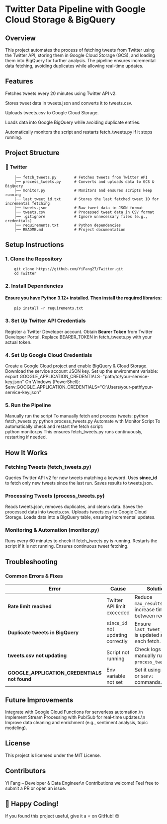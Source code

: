# Twitter Data Pipeline with Google Cloud Storage & BigQuery
## Overview
This project automates the process of fetching tweets from Twitter using the Twitter API, storing them in Google Cloud Storage (GCS), and loading them into BigQuery for further analysis. The pipeline ensures incremental data fetching, avoiding duplicates while allowing real-time updates.

## Features
Fetches tweets every 20 minutes using Twitter API v2.   

Stores tweet data in tweets.json and converts it to tweets.csv.  

Uploads tweets.csv to Google Cloud Storage.  
     
Loads data into Google BigQuery while avoiding duplicate entries.     

Automatically monitors the script and restarts fetch_tweets.py if it stops running.        

## Project Structure 
### 📂 Twitter
        │── fetch_tweets.py        # Fetches tweets from Twitter API
        │── process_tweets.py      # Converts and uploads data to GCS & BigQuery
        │── monitor.py             # Monitors and ensures scripts keep running
        │── last_tweet_id.txt      # Stores the last fetched tweet ID for incremental fetching
        │── tweets.json            # Raw tweet data in JSON format
        │── tweets.csv             # Processed tweet data in CSV format
        │── .gitignore             # Ignore unnecessary files (e.g., credentials)
        │── requirements.txt       # Python dependencies
        │── README.md              # Project documentation
## Setup Instructions
### 1. Clone the Repository
        git clone https://github.com/YiFang27/Twitter.git
        cd Twitter
### 2. Install Dependencies
#### Ensure you have Python 3.12+ installed. Then install the required libraries:
        pip install -r requirements.txt
### 3. Set Up Twitter API Credentials
Register a Twitter Developer account.
Obtain **Bearer Token** from Twitter Developer Portal.
Replace BEARER_TOKEN in fetch_tweets.py with your actual token.
### 4. Set Up Google Cloud Credentials
Create a Google Cloud project and enable BigQuery & Cloud Storage.
Download the service account JSON key.
Set up the environment variable:
        export GOOGLE_APPLICATION_CREDENTIALS="path/to/your-service-key.json"
On Windows (PowerShell):
        $env:GOOGLE_APPLICATION_CREDENTIALS="C:\Users\your-path\your-service-key.json"
### 5. Run the Pipeline
Manually run the script
To manually fetch and process tweets:
        python fetch_tweets.py
        python process_tweets.py
Automate with Monitor Script
To automatically check and restart the fetch script:        
        python monitor.py
This ensures fetch_tweets.py runs continuously, restarting if needed.

## How It Works
### Fetching Tweets (fetch_tweets.py)
Queries Twitter API v2 for new tweets matching a keyword.
Uses **since_id** to fetch only new tweets since the last run.
Saves results to tweets.json.
### Processing Tweets (process_tweets.py)
Reads tweets.json, removes duplicates, and cleans data.
Saves the processed data into tweets.csv.
Uploads tweets.csv to Google Cloud Storage.
Loads data into a BigQuery table, ensuring incremental updates.
### Monitoring & Automation (monitor.py)
Runs every 60 minutes to check if fetch_tweets.py is running.
Restarts the script if it is not running.
Ensures continuous tweet fetching.
## Troubleshooting
### Common Errors & Fixes

| **Error**                          | **Cause**                          | **Solution**                                         |
|------------------------------------|------------------------------------|------------------------------------------------------|
| **Rate limit reached**             | Twitter API limit exceeded         | Reduce `max_results` or increase time between requests. |
| **Duplicate tweets in BigQuery**   | `since_id` not updating correctly  | Ensure `last_tweet_id.txt` is updated after each fetch. |
| **tweets.csv not updating**        | Script not running                 | Check logs or manually run `process_tweets.py`. |
| **GOOGLE_APPLICATION_CREDENTIALS not found** | Env variable not set            | Set it using `export` or `$env:` commands. |

## Future Improvements
Integrate with Google Cloud Functions for serverless automation.\n
Implement Stream Processing with Pub/Sub for real-time updates.\n
Improve data cleaning and enrichment (e.g., sentiment analysis, topic modeling).
## License
This project is licensed under the MIT License.

## Contributors
Yi Fang – Developer & Data Engineer\n
Contributions welcome! Feel free to submit a PR or open an issue.
## 🚀 Happy Coding!
If you found this project useful, give it a ⭐ on GitHub! 😊
